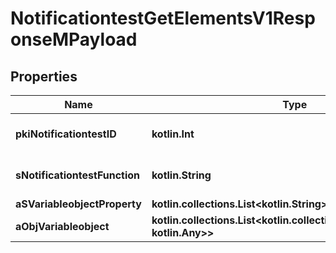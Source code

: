 
# NotificationtestGetElementsV1ResponseMPayload

## Properties
| Name | Type | Description | Notes |
| ------------ | ------------- | ------------- | ------------- |
| **pkiNotificationtestID** | **kotlin.Int** | The unique ID of the Notificationtest |  |
| **sNotificationtestFunction** | **kotlin.String** | The function name of the Notificationtest |  |
| **aSVariableobjectProperty** | **kotlin.collections.List&lt;kotlin.String&gt;** |  |  |
| **aObjVariableobject** | **kotlin.collections.List&lt;kotlin.collections.Map&lt;kotlin.String, kotlin.Any&gt;&gt;** |  |  |



